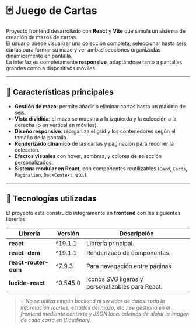# 🃏 Juego de Cartas

Proyecto frontend desarrollado con **React** y **Vite** que simula un sistema de creación de mazos de cartas.  
El usuario puede visualizar una colección completa, seleccionar hasta seis cartas para formar su mazo y ver ambas secciones organizadas dinámicamente en pantalla.  
La interfaz es completamente **responsive**, adaptándose tanto a pantallas grandes como a dispositivos móviles.

---

## 🚀 Características principales

- **Gestión de mazo**: permite añadir o eliminar cartas hasta un máximo de seis.
- **Vista dividida**: el mazo se muestra a la izquierda y la colección a la derecha (o en vertical en móviles).
- **Diseño responsive**: reorganiza el grid y los contenedores según el tamaño de la pantalla.
- **Renderizado dinámico** de las cartas y paginación para recorrer la colección.
- **Efectos visuales** con hover, sombras, y colores de selección personalizados.
- **Sistema modular en React**, con componentes reutilizables (`Card`, `Cards`, `Pagination`, `DeckContext`, etc.).

---

## 🧱 Tecnologías utilizadas

El proyecto está construido íntegramente en **frontend** con las siguientes librerías:

| Librería | Versión | Descripción |
|-----------|----------|-------------|
| **react** | ^19.1.1 | Librería principal. |
| **react-dom** | ^19.1.1 | Renderizado de componentes. |
| **react-router-dom** | ^7.9.3 | Para navegación entre páginas. |
| **lucide-react** | ^0.545.0 | Iconos SVG ligeros y personalizables para React. |

> 💡 *No se utiliza ningún backend ni servidor de datos: toda la información (cartas, estados del mazo, etc.) se gestiona en el frontend mediante contexto y JSON local
> además de alojar la imagen de cada carta en Cloudinary.*
